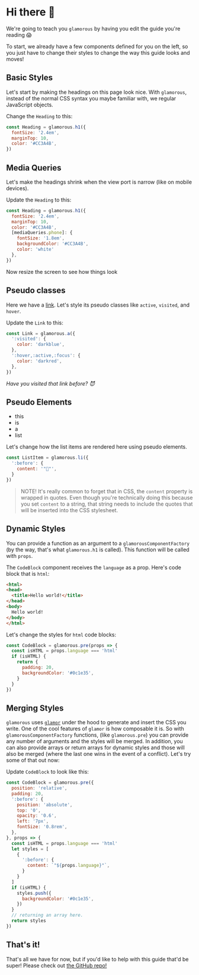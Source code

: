 # Hi there 👋

We're going to teach you `glamorous` by having you edit the guide you're reading 😱

To start, we already have a few components defined for you on the left, so you
just have to change their styles to change the way this guide looks and moves!

## Basic Styles

Let's start by making the headings on this page look nice. With `glamorous`,
instead of the normal CSS syntax you maybe familiar with, we regular JavaScript
objects.

Change the `Heading` to this:

```js
const Heading = glamorous.h1({
  fontSize: '2.4em',
  marginTop: 10,
  color: '#CC3A4B',
})
```

## Media Queries

Let's make the headings shrink when the view port is narrow (like on mobile
devices).

Update the `Heading` to this:

```js
const Heading = glamorous.h1({
  fontSize: '2.4em',
  marginTop: 10,
  color: '#CC3A4B',
  [mediaQueries.phone]: {
    fontSize: '1.8em',
    backgroundColor: '#CC3A4B',
    color: 'white'
  },
})
```

Now resize the screen to see how things look

## Pseudo classes

Here we have a [link](https://www.youtube.com/watch?v=dQw4w9WgXcQ). Let's style
its pseudo classes like `active`, `visited`, and `hover`.

Update the `Link` to this:

```js
const Link = glamorous.a({
  ':visited': {
    color: 'darkblue',
  },
  ':hover,:active,:focus': {
    color: 'darkred',
  },
})
```

_Have you visited that link before? 😈_

## Pseudo Elements

- this
- is
- a
- list

Let's change how the list items are rendered here using pseudo elements.

```js
const ListItem = glamorous.li({
  ':before': {
    content: '"💎"',
  }
})
```

> NOTE! It's really common to forget that in CSS, the `content` property is
> wrapped in quotes. Even though you're technically doing this because you set
> `content` to a string, that string needs to include the quotes that will be
> inserted into the CSS stylesheet.

## Dynamic Styles

You can provide a function as an argument to a `glamorousComponentFactory` (by
the way, that's what `glamorous.h1` is called). This function will be called
with `props`.

The `CodeBlock` component receives the `language` as a prop. Here's code block
that is `html`:

```html
<html>
<head>
  <title>Hello world!</title>
</head>
<body>
  Hello world!
</body>
</html>
```

Let's change the styles for `html` code blocks:

```js
const CodeBlock = glamorous.pre(props => {
  const isHTML = props.language === 'html'
  if (isHTML) {
    return {
      padding: 20,
      backgroundColor: '#0c1e35',
    }
  }
})
```

## Merging Styles

`glamorous` uses [`glamor`](https://github.com/threepointone/glamor) under the
hood to generate and insert the CSS you write. One of the cool features of
`glamor` is how composable it is. So with `glamorousComponentFactory` functions,
(like `glamorous.pre`) you can provide any number of arguments and the styles
will be merged. In addition, you can also provide arrays or return arrays for
dynamic styles and those will also be merged (where the last one wins in the
event of a conflict). Let's try some of that out now:

Update `CodeBlock` to look like this:

```js
const CodeBlock = glamorous.pre({
  position: 'relative',
  padding: 20,
  ':before': {
    position: 'absolute',
    top: '0',
    opacity: '0.6',
    left: '7px',
    fontSize: '0.8rem',
  },
}, props => {
  const isHTML = props.language === 'html'
  let styles = [
    {
      ':before': {
        content: `"${props.language}"`,
      }
    }
  ]
  if (isHTML) {
    styles.push({
      backgroundColor: '#0c1e35',
    })
  }
  // returning an array here.
  return styles
})
```

## That's it!

That's all we have for now, but if you'd like to help with this guide that'd be
super! Please check out [the GitHub repo!](https://github.com/kentcdodds/glamorous-website)
